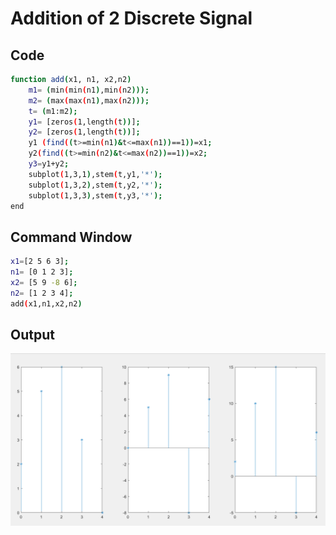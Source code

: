 # Addition of 2 Discrete Signal


## Code

```bash
function add(x1, n1, x2,n2)
    m1= (min(min(n1),min(n2)));
    m2= (max(max(n1),max(n2)));
    t= (m1:m2);
    y1= [zeros(1,length(t))];
    y2= [zeros(1,length(t))];
    y1 (find((t>=min(n1)&t<=max(n1))==1))=x1;
    y2(find((t>=min(n2)&t<=max(n2))==1))=x2;
    y3=y1+y2;
    subplot(1,3,1),stem(t,y1,'*');
    subplot(1,3,2),stem(t,y2,'*');
    subplot(1,3,3),stem(t,y3,'*');
end
```

## Command Window

```bash
x1=[2 5 6 3];
n1= [0 1 2 3];
x2= [5 9 -8 6];
n2= [1 2 3 4];
add(x1,n1,x2,n2)
```

## Output 
<img src='../img/add.png'>